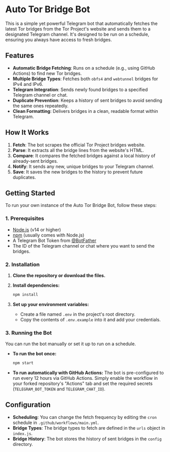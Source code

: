 # Auto Tor Bridge Bot

This is a simple yet powerful Telegram bot that automatically fetches the latest Tor bridges from the Tor Project's website and sends them to a designated Telegram channel. It's designed to be run on a schedule, ensuring you always have access to fresh bridges.

## Features

- **Automatic Bridge Fetching**: Runs on a schedule (e.g., using GitHub Actions) to find new Tor bridges.
- **Multiple Bridge Types**: Fetches both `obfs4` and `webtunnel` bridges for IPv4 and IPv6.
- **Telegram Integration**: Sends newly found bridges to a specified Telegram channel or chat.
- **Duplicate Prevention**: Keeps a history of sent bridges to avoid sending the same ones repeatedly.
- **Clean Formatting**: Delivers bridges in a clean, readable format within Telegram.

## How It Works

1.  **Fetch**: The bot scrapes the official Tor Project bridges website.
2.  **Parse**: It extracts all the bridge lines from the website's HTML.
3.  **Compare**: It compares the fetched bridges against a local history of already-sent bridges.
4.  **Notify**: It sends any new, unique bridges to your Telegram channel.
5.  **Save**: It saves the new bridges to the history to prevent future duplicates.

## Getting Started

To run your own instance of the Auto Tor Bridge Bot, follow these steps:

### 1. Prerequisites

-   [Node.js](https://nodejs.org/) (v14 or higher)
-   [npm](https://www.npmjs.com/) (usually comes with Node.js)
-   A Telegram Bot Token from [@BotFather](https://t.me/BotFather)
-   The ID of the Telegram channel or chat where you want to send the bridges.

### 2. Installation

1.  **Clone the repository or download the files.**

2.  **Install dependencies:**
    ```sh
    npm install
    ```

3.  **Set up your environment variables:**
    -   Create a file named `.env` in the project's root directory.
    -   Copy the contents of `.env.example` into it and add your credentials.

### 3. Running the Bot

You can run the bot manually or set it up to run on a schedule.

-   **To run the bot once:**
    ```sh
    npm start
    ```
-   **To run automatically with GitHub Actions:**
    The bot is pre-configured to run every 12 hours via GitHub Actions. Simply enable the workflow in your forked repository's "Actions" tab and set the required secrets (`TELEGRAM_BOT_TOKEN` and `TELEGRAM_CHAT_ID`).

## Configuration

-   **Scheduling**: You can change the fetch frequency by editing the `cron` schedule in `.github/workflows/main.yml`.
-   **Bridge Types**: The bridge types to fetch are defined in the `urls` object in `index.js`.
-   **Bridge History**: The bot stores the history of sent bridges in the `config` directory.
